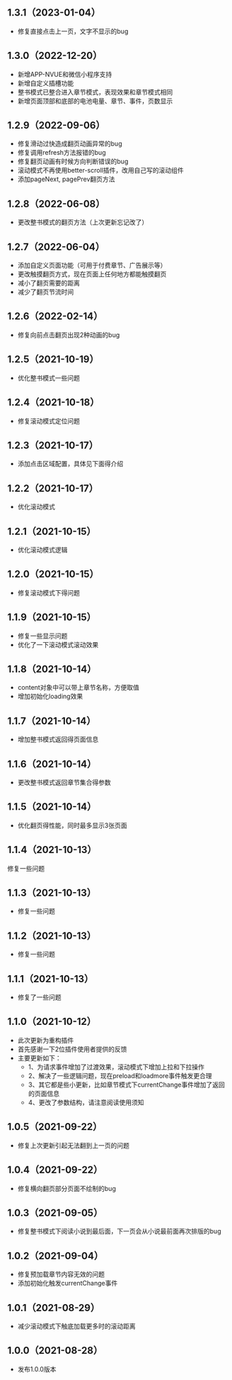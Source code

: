 ## 1.3.1（2023-01-04）
* 修复直接点击上一页，文字不显示的bug
## 1.3.0（2022-12-20）
* 新增APP-NVUE和微信小程序支持
* 新增自定义插槽功能
* 整书模式已整合进入章节模式，表现效果和章节模式相同
* 新增页面顶部和底部的电池电量、章节、事件，页数显示
## 1.2.9（2022-09-06）
* 修复滑动过快造成翻页动画异常的bug
* 修复调用refresh方法报错的bug
* 修复翻页动画有时候方向判断错误的bug
* 滚动模式不再使用better-scroll插件，改用自己写的滚动组件
* 添加pageNext, pagePrev翻页方法
## 1.2.8（2022-06-08）
* 更改整书模式的翻页方法（上次更新忘记改了）
## 1.2.7（2022-06-04）
* 添加自定义页面功能（可用于付费章节、广告展示等）
* 更改触摸翻页方式，现在页面上任何地方都能触摸翻页
* 减小了翻页需要的距离
* 减少了翻页节流时间
## 1.2.6（2022-02-14）
* 修复向前点击翻页出现2种动画的bug
## 1.2.5（2021-10-19）
* 优化整书模式一些问题
## 1.2.4（2021-10-18）
* 修复滚动模式定位问题
## 1.2.3（2021-10-17）
* 添加点击区域配置，具体见下面得介绍
## 1.2.2（2021-10-17）
* 优化滚动模式
## 1.2.1（2021-10-15）
* 优化滚动模式逻辑
## 1.2.0（2021-10-15）
* 修复滚动模式下得问题
## 1.1.9（2021-10-15）
* 修复一些显示问题
* 优化了一下滚动模式滚动效果
## 1.1.8（2021-10-14）
* content对象中可以带上章节名称，方便取值
* 增加初始化loading效果
## 1.1.7（2021-10-14）
* 增加整书模式返回得页面信息
## 1.1.6（2021-10-14）
* 更改整书模式返回章节集合得参数
## 1.1.5（2021-10-14）
* 优化翻页得性能，同时最多显示3张页面
## 1.1.4（2021-10-13）
修复一些问题
## 1.1.3（2021-10-13）
* 修复一些问题
## 1.1.2（2021-10-13）
* 修复一些问题
## 1.1.1（2021-10-13）
* 修复了一些问题
## 1.1.0（2021-10-12）
* 此次更新为重构插件
* 首先感谢一下2位插件使用者提供的反馈
* 主要更新如下：
	- 1、为请求事件增加了过渡效果，滚动模式下增加上拉和下拉操作
	- 2、解决了一些逻辑问题，现在preload和loadmore事件触发更合理
	- 3、其它都是些小更新，比如章节模式下currentChange事件增加了返回的页面信息
	- 4、更改了参数结构，请注意阅读使用须知
## 1.0.5（2021-09-22）
* 修复上次更新引起无法翻到上一页的问题
## 1.0.4（2021-09-22）
* 修复横向翻页部分页面不绘制的bug
## 1.0.3（2021-09-05）
* 修复整书模式下阅读小说到最后面，下一页会从小说最前面再次排版的bug
## 1.0.2（2021-09-04）
* 修复预加载章节内容无效的问题
* 添加初始化触发currentChange事件
## 1.0.1（2021-08-29）
* 减少滚动模式下触底加载更多时的滚动距离
## 1.0.0（2021-08-28）
* 发布1.0.0版本
